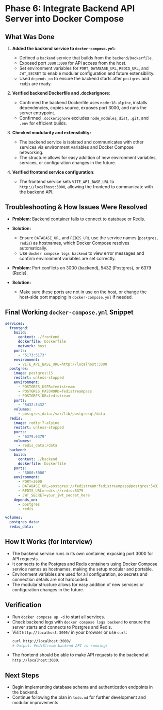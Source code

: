 # Phase 6: Integrate Backend API Server into Docker Compose

## What Was Done

1. **Added the backend service to `docker-compose.yml`:**
   - Defined a `backend` service that builds from the `backend/Dockerfile`.
   - Exposed port `3000:3000` for API access from the host.
   - Set environment variables for `PORT`, `DATABASE_URL`, `REDIS_URL`, and `JWT_SECRET` to enable modular configuration and future extensibility.
   - Used `depends_on` to ensure the backend starts after `postgres` and `redis` are ready.

2. **Verified backend Dockerfile and .dockerignore:**
   - Confirmed the backend Dockerfile uses `node:18-alpine`, installs dependencies, copies source, exposes port 3000, and runs the server entrypoint.
   - Confirmed `.dockerignore` excludes `node_modules`, `dist`, `.git`, and `.env` for efficient builds.

3. **Checked modularity and extensibility:**
   - The backend service is isolated and communicates with other services via environment variables and Docker Compose networking.
   - The structure allows for easy addition of new environment variables, services, or configuration changes in the future.

4. **Verified frontend service configuration:**
   - The frontend service sets `VITE_API_BASE_URL` to `http://localhost:3000`, allowing the frontend to communicate with the backend API.

## Troubleshooting & How Issues Were Resolved

- **Problem:** Backend container fails to connect to database or Redis.
- **Solution:**
  - Ensure `DATABASE_URL` and `REDIS_URL` use the service names (`postgres`, `redis`) as hostnames, which Docker Compose resolves automatically.
  - Use `docker compose logs backend` to view error messages and confirm environment variables are set correctly.

- **Problem:** Port conflicts on 3000 (backend), 5432 (Postgres), or 6379 (Redis).
- **Solution:**
  - Make sure these ports are not in use on the host, or change the host-side port mapping in `docker-compose.yml` if needed.

## Final Working `docker-compose.yml` Snippet
```yaml
services:
  frontend:
    build:
      context: ./frontend
      dockerfile: Dockerfile
      network: host
    ports:
      - "5173:5173"
    environment:
      - VITE_API_BASE_URL=http://localhost:3000
  postgres:
    image: postgres:15
    restart: unless-stopped
    environment:
      - POSTGRES_USER=fedistream
      - POSTGRES_PASSWORD=fedistreampass
      - POSTGRES_DB=fedistream
    ports:
      - "5432:5432"
    volumes:
      - postgres_data:/var/lib/postgresql/data
  redis:
    image: redis:7-alpine
    restart: unless-stopped
    ports:
      - "6379:6379"
    volumes:
      - redis_data:/data
  backend:
    build:
      context: ./backend
      dockerfile: Dockerfile
    ports:
      - "3000:3000"
    environment:
      - PORT=3000
      - DATABASE_URL=postgres://fedistream:fedistreampass@postgres:5432/fedistream
      - REDIS_URL=redis://redis:6379
      - JWT_SECRET=your_jwt_secret_here
    depends_on:
      - postgres
      - redis

volumes:
  postgres_data:
  redis_data:
```

## How It Works (for Interview)
- The backend service runs in its own container, exposing port 3000 for API requests.
- It connects to the Postgres and Redis containers using Docker Compose service names as hostnames, making the setup modular and portable.
- Environment variables are used for all configuration, so secrets and connection details are not hardcoded.
- The modular structure allows for easy addition of new services or configuration changes in the future.

## Verification
- Run `docker compose up -d` to start all services.
- Check backend logs with `docker compose logs backend` to ensure the server starts and connects to Postgres and Redis.
- Visit `http://localhost:3000/` in your browser or use `curl`:
  ```sh
  curl http://localhost:3000/
  # Output: FediStream backend API is running!
  ```
- The frontend should be able to make API requests to the backend at `http://localhost:3000`.

## Next Steps
- Begin implementing database schema and authentication endpoints in the backend.
- Continue following the plan in `todo.md` for further development and modular improvements. 